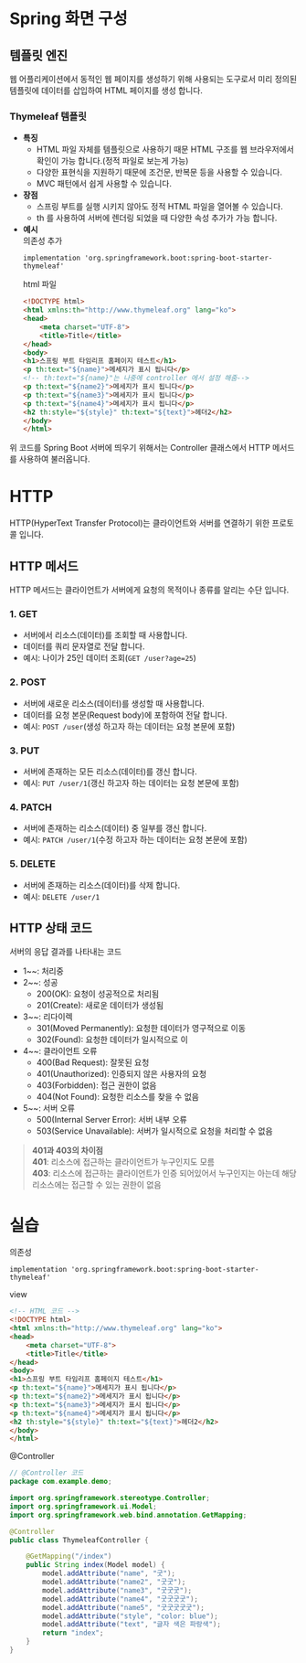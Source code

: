 # Spring 화면 구성

## 템플릿 엔진

웹 어플리케이션에서 동적인 웹 페이지를 생성하기 위해 사용되는 도구로서 미리 정의된 템플릿에 데이터를 삽입하여 HTML 페이지를 생성 합니다.

### Thymeleaf 템플릿

- **특징**
    - HTML 파일 자체를 템플릿으로 사용하기 때문 HTML 구조를 웹 브라우저에서 확인이 가능 합니다.(정적 파일로 보는게 가능)
    - 다양한 표현식을 지원하기 때문에 조건문, 반복문 등을 사용할 수 있습니다.
    - MVC 패턴에서 쉽게 사용할 수 있습니다.
- **장점**
    - 스프링 부트를 실행 시키지 않아도 정적 HTML 파일을 열어볼 수 있습니다.
    - th 를 사용하여 서버에 렌더링 되었을 때 다양한 속성 추가가 가능 합니다.
- **예시**<br>
  의존성 추가
  ```
  implementation 'org.springframework.boot:spring-boot-starter-thymeleaf'
  ```
  html 파일
    ```html
    <!DOCTYPE html>
    <html xmlns:th="http://www.thymeleaf.org" lang="ko">
    <head>
        <meta charset="UTF-8">
        <title>Title</title>
    </head>
    <body>
    <h1>스프링 부트 타임리프 홈페이지 테스트</h1>
    <p th:text="${name}">메세지가 표시 됩니다</p>
    <!-- th:text="${name}"는 나중에 controller 에서 설정 해줌-->
    <p th:text="${name2}">메세지가 표시 됩니다</p>
    <p th:text="${name3}">메세지가 표시 됩니다</p>
    <p th:text="${name4}">메세지가 표시 됩니다</p>
    <h2 th:style="${style}" th:text="${text}">헤더2</h2>
    </body>
    </html>
    ```

위 코드를 Spring Boot 서버에 띄우기 위해서는 Controller 클래스에서 HTTP 메서드를 사용하여 불러옵니다.

# HTTP

HTTP(HyperText Transfer Protocol)는 클라이언트와 서버를 연결하기 위한 프로토콜 입니다.

## HTTP 메서드

HTTP 메서드는 클라이언트가 서버에게 요청의 목적이나 종류를 알리는 수단 입니다.

### 1. GET

- 서버에서 리소스(데이터)를 조회할 때 사용합니다.
- 데이터를 쿼리 문자열로 전달 합니다.
- 예시: 나이가 25인 데이터 조회(`GET /user?age=25`)

### 2. POST

- 서버에 새로운 리소스(데이터)를 생성할 때 사용합니다.
- 데이터를 요청 본문(Request body)에 포함하여 전달 합니다.
- 예시: `POST /user`(생성 하고자 하는 데이터는 요청 본문에 포함)

### 3. PUT

- 서버에 존재하는 모든 리소스(데이터)를 갱신 합니다.
- 예시: `PUT /user/1`(갱신 하고자 하는 데이터는 요청 본문에 포함)

### 4. PATCH

- 서버에 존재하는 리소스(데이터) 중 일부를 갱신 합니다.
- 예시: `PATCH /user/1`(수정 하고자 하는 데이터는 요청 본문에 포함)

### 5. DELETE

- 서버에 존재하는 리소스(데이터)를 삭제 합니다.
- 예시: `DELETE /user/1`

## HTTP 상태 코드

서버의 응답 결과를 나타내는 코드

- 1~~: 처리중
- 2~~: 성공
    - 200(OK): 요청이 성공적으로 처리됨
    - 201(Create): 새로운 데이터가 생성됨
- 3~~: 리다이렉
    - 301(Moved Permanently): 요청한 데이터가 영구적으로 이동
    - 302(Found): 요청한 데이터가 일시적으로 이
- 4~~: 클라이언트 오류
    - 400(Bad Request): 잘못된 요청
    - 401(Unauthorized): 인증되지 않은 사용자의 요청
    - 403(Forbidden): 접근 권한이 없음
    - 404(Not Found): 요청한 리소스를 찾을 수 없음
- 5~~: 서버 오류
    - 500(Internal Server Error): 서버 내부 오류
    - 503(Service Unavailable): 서버가 일시적으로 요청을 처리할 수 없음

> **401과 403의 차이점**   
> **401**: 리소스에 접근하는 클라이언트가 누구인지도 모름   
> **403**: 리소스에 접근하는 클라이언트가 인증 되어있어서 누구인지는 아는데 해당 리소스에는 접근할 수 있는 권한이 없음

# 실습

의존성

```
implementation 'org.springframework.boot:spring-boot-starter-thymeleaf'
```

view

```html
<!-- HTML 코드 -->
<!DOCTYPE html>
<html xmlns:th="http://www.thymeleaf.org" lang="ko">
<head>
    <meta charset="UTF-8">
    <title>Title</title>
</head>
<body>
<h1>스프링 부트 타임리프 홈페이지 테스트</h1>
<p th:text="${name}">메세지가 표시 됩니다</p>
<p th:text="${name2}">메세지가 표시 됩니다</p>
<p th:text="${name3}">메세지가 표시 됩니다</p>
<p th:text="${name4}">메세지가 표시 됩니다</p>
<h2 th:style="${style}" th:text="${text}">헤더2</h2>
</body>
</html>
```

@Controller

```java
// @Controller 코드
package com.example.demo;

import org.springframework.stereotype.Controller;
import org.springframework.ui.Model;
import org.springframework.web.bind.annotation.GetMapping;

@Controller
public class ThymeleafController {

    @GetMapping("/index")
    public String index(Model model) {
        model.addAttribute("name", "굿");
        model.addAttribute("name2", "굿굿");
        model.addAttribute("name3", "굿굿굿");
        model.addAttribute("name4", "굿굿굿굿");
        model.addAttribute("name5", "굿굿굿굿굿");
        model.addAttribute("style", "color: blue");
        model.addAttribute("text", "글자 색은 파랑색");
        return "index";
    }
}

```